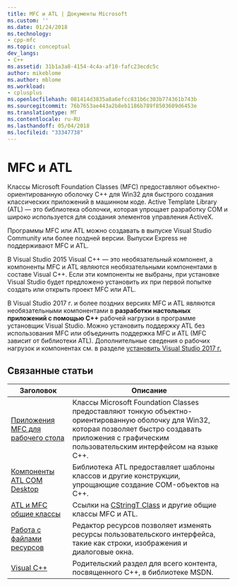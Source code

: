 ```yaml
---
title: MFC и ATL | Документы Microsoft
ms.custom: ''
ms.date: 01/24/2018
ms.technology:
- cpp-mfc
ms.topic: conceptual
dev_langs:
- C++
ms.assetid: 31b1a3a8-4154-4c4a-af10-fafc23ecdc5c
author: mikeblome
ms.author: mblome
ms.workload:
- cplusplus
ms.openlocfilehash: 081414d3835a8a6efcc831b6c303b774361b743b
ms.sourcegitcommit: 76b7653ae443a2b8eb1186b789f8503609d6453e
ms.translationtype: MT
ms.contentlocale: ru-RU
ms.lasthandoff: 05/04/2018
ms.locfileid: "33347738"
---
```

# <a name="mfc-and-atl"></a>MFC и ATL
Классы Microsoft Foundation Classes (MFC) предоставляют объектно-ориентированную оболочку C++ для Win32 для быстрого создания классических приложений в машинном коде. Active Template Library (ATL) — это библиотека оболочки, которая упрощает разработку COM и широко используется для создания элементов управления ActiveX.  
  
Программы MFC или ATL можно создавать в выпуске Visual Studio Community или более поздней версии. Выпуски Express не поддерживают MFC и ATL. 

В Visual Studio 2015 Visual C++ — это необязательный компонент, а компоненты MFC и ATL являются необязательными компонентами в составе Visual C++. Если эти компоненты не выбраны, при установке Visual Studio будет предложено установить их при первой попытке создать или открыть проект MFC или ATL.  

В Visual Studio 2017 г. и более поздних версиях MFC и ATL являются необязательными компонентами в **разработки настольных приложений с помощью C++** рабочей нагрузки в программе установщик Visual Studio. Можно установить поддержку ATL без использования MFC или объединить поддержка MFC и ATL (MFC зависит от библиотеки ATL). Дополнительные сведения о рабочих нагрузок и компонентах см. в разделе [установить Visual Studio 2017 г.](/visualstudio/install/install-visual-studio)
  
## <a name="related-articles"></a>Связанные статьи  
  
|Заголовок|Описание|  
|-----------|-----------------|  
|[Приложения MFC для рабочего стола](../mfc/mfc-desktop-applications.md)|Классы Microsoft Foundation Classes предоставляют тонкую объектно-ориентированную оболочку для Win32, которая позволяет быстро создавать приложения с графическим пользовательским интерфейсом на языке C++.|  
|[Компоненты ATL COM Desktop](../atl/atl-com-desktop-components.md)|Библиотека ATL предоставляет шаблоны классов и другие конструкции, упрощающие создание COM-объектов на C++.|  
|[ATL и MFC общие классы](../atl-mfc-shared/atl-mfc-shared-classes.md)|Ссылки на [CStringT Class](../atl-mfc-shared/reference/cstringt-class.md) и другие общие классы MFC и ATL.|  
|[Работа с файлами ресурсов](../windows/working-with-resource-files.md)|Редактор ресурсов позволяет изменять ресурсы пользовательского интерфейса, такие как строки, изображения и диалоговые окна.|  
|[Visual C++](../visual-cpp-in-visual-studio.md)|Родительский раздел для всего контента, посвященного C++, в библиотеке MSDN.|